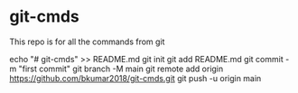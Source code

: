 # git-cmds
This repo is for all the commands from git 


echo "# git-cmds" >> README.md
git init
git add README.md
git commit -m "first commit"
git branch -M main
git remote add origin https://github.com/bkumar2018/git-cmds.git
git push -u origin main

